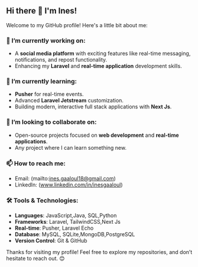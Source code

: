 ## Hi there 👋 I'm Ines!

Welcome to my GitHub profile! Here's a little bit about me:

### 🔭 I’m currently working on:
- A **social media platform** with exciting features like real-time messaging, notifications, and repost functionality.
- Enhancing my **Laravel** and **real-time application** development skills.

### 🌱 I’m currently learning:
- **Pusher** for real-time events.
- Advanced **Laravel Jetstream** customization.
- Building modern, interactive full stack applications with **Next Js**.

### 👯 I’m looking to collaborate on:
- Open-source projects focused on **web development** and **real-time applications**.
- Any project where I can learn something new.


### 📫 How to reach me:
- Email: (mailto:ines.gaaloul18@gmail.com)
- LinkedIn: (www.linkedin.com/in/inesgaaloul)



### 🛠️ Tools & Technologies:
- **Languages**: JavaScript,Java, SQL,Python
- **Frameworks**: Laravel, TailwindCSS,Next Js
- **Real-time**: Pusher, Laravel Echo
- **Database**: MySQL, SQLite,MongoDB,PostgreSQL
- **Version Control**: Git & GitHub


Thanks for visiting my profile! Feel free to explore my repositories, and don’t hesitate to reach out. 😊

